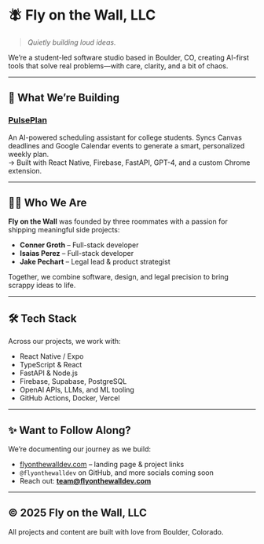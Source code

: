 # 🪰 Fly on the Wall, LLC

> *Quietly building loud ideas.*

We’re a student-led software studio based in Boulder, CO, creating AI-first tools that solve real problems—with care, clarity, and a bit of chaos.

---

## 🚀 What We’re Building

### [PulsePlan](https://github.com/flyonthewalldev/pulseplan)
An AI-powered scheduling assistant for college students. Syncs Canvas deadlines and Google Calendar events to generate a smart, personalized weekly plan.  
→ Built with React Native, Firebase, FastAPI, GPT-4, and a custom Chrome extension.

---

## 👨‍💻 Who We Are

**Fly on the Wall** was founded by three roommates with a passion for shipping meaningful side projects:

- **Conner Groth** – Full-stack developer  
- **Isaias Perez** – Full-stack developer  
- **Jake Pechart** – Legal lead & product strategist

Together, we combine software, design, and legal precision to bring scrappy ideas to life.

---

## 🛠️ Tech Stack
Across our projects, we work with:
- React Native / Expo  
- TypeScript & React  
- FastAPI & Node.js  
- Firebase, Supabase, PostgreSQL  
- OpenAI APIs, LLMs, and ML tooling  
- GitHub Actions, Docker, Vercel

---

## ✨ Want to Follow Along?

We’re documenting our journey as we build:
- [flyonthewalldev.com](https://flyonthewalldev.com) – landing page & project links  
- `@flyonthewalldev` on GitHub, and more socials coming soon  
- Reach out: **team@flyonthewalldev.com**

---

## © 2025 Fly on the Wall, LLC

All projects and content are built with love from Boulder, Colorado.
